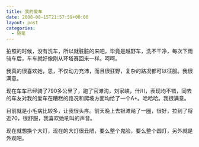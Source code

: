 ```yaml
---
title: 我的爱车
date: 2008-08-15T21:57:59+00:00
layout: post
categories:
  - 随笔
---
```


拍照的时候，没有洗车，所以就脏脏的来吧，毕竟是越野车，洗不干净，每次下雨骑车后，车车就好像刚从环塔赛回来一样。呵呵。

我真的很喜欢她，恩，不仅动力充沛，而且很狂野，复杂的路况都可以征服。我很满意。

现在车车已经骑了790多公里了，跑了官滩沟，刘家峡，什川，表现均不错，同去的车友对我的爱车在糟糕的路况和爬坡方面均给了一个A+。哈哈哈。我很满意。

目前就是小毛病比较多，让我很头疼。前天晚上去银滩飚了一圈，很好，拉到了将近70，很舒服，我喜欢她吼叫的声音。

现在就想换个大灯，现在的大灯很丑陋，要么整个鬼脸，要么整个圆灯，另外就是外观吧。
